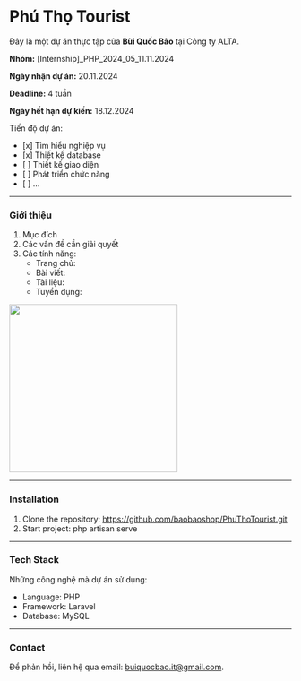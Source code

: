 <h1>Phú Thọ Tourist</h1>
<p>Đây là một dự án thực tập của <b>Bùi Quốc Bảo</b> tại Công ty ALTA.</p>
<p><b>Nhóm:</b> [Internship]_PHP_2024_05_11.11.2024</p>
<p><b>Ngày nhận dự án:</b> 20.11.2024</p>
<p><b>Deadline:</b> 4 tuần</p>
<p><b>Ngày hết hạn dự kiến:</b> 18.12.2024</p>

<p>Tiến độ dự án:</p>
<ul>
  <li>[x] Tìm hiểu nghiệp vụ</li>
  <li>[x] Thiết kế database</li>
  <li>[ ] Thiết kế giao diện</li>
  <li>[ ] Phát triển chức năng</li>
  <li>[ ] ...</li>
</ul>
<hr/>

<h3>Giới thiệu</h3>
<ol>
  <li>Mục đích</li>
  <li>Các vấn đề cần giải quyết</li>
  <li>Các tính năng:
    <ul>
      <li>Trang chủ:</li>
      <li>Bài viết:</li>  
      <li>Tài liệu:</li>  
      <li>Tuyển dụng:</li>  
    </ul>
  </li>
</ol>
<img src="https://lh4.googleusercontent.com/proxy/scUVF0bDoWmauk4D9M9K6aIiN5guTgsVc5_F8g-zQnsmIpFs7q152ZRNZDEL8-4t5XWshfvGZaa2omdz9bwHfR1kQn1vMcaTTA0o5KsL4JHeL3XSmOr5cj7Dq7460cXcjbW2" heigh=300 width=300/>
<hr/>

<h3>Installation</h3>
<ol>
  <li>Clone the repository: <a href="https://github.com/baobaoshop/PhuThoTourist.git">https://github.com/baobaoshop/PhuThoTourist.git</a></li>
  <li>Start project: php artisan serve</li>
</ol>
<hr/>

<h3>Tech Stack</h3>
<p>Những công nghệ mà dự án sử dụng:</p>
<ul>
  <li>Language: PHP</li>
  <li>Framework: Laravel</li>
  <li>Database: MySQL</li>
</ul>
<hr/>

<h3>Contact</h3>
<p>Để phản hồi, liên hệ qua email: <a href="mailto:buiquocbao.it@gmail.com">buiquocbao.it@gmail.com<a>.</p>
